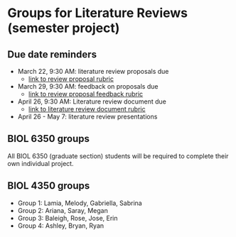 # Groups for Literature Reviews (semester project)

## Due date reminders
- March 22, 9:30 AM: literature review proposals due
	- [link to review proposal rubric](../Rubrics/review_proposal_rubric.md)
- March 29, 9:30 AM: feedback on proposals due
	- [link to review proposal feedback rubric](../Rubrics/review_proposal_feedback_rubric.md)
- April 26, 9:30 AM: Literature review document due
	- [link to literature review document rubric](../Rubrics/review_rubric.md)
- April 26 - May 7: literature review presentations

## BIOL 6350 groups
All BIOL 6350 (graduate section) students will be required to complete their own individual project.

## BIOL 4350 groups
- Group 1: Lamia, Melody, Gabriella, Sabrina
- Group 2: Ariana, Saray, Megan
- Group 3: Baleigh, Rose, Jose, Erin
- Group 4: Ashley, Bryan, Ryan